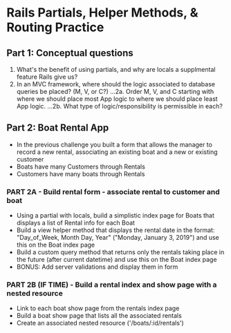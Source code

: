 # Rails Partials, Helper Methods, & Routing Practice

## Part 1: Conceptual questions
1. What's the benefit of using partials, and why are locals a supplmental feature Rails give us?
2. In an MVC framework, where should the logic associated to database queries be placed? (M, V, or C?) 
 ...2a. Order M, V, and C starting with where we should place most App logic to where we should place least App logic. 
 ...2b. What type of logic/responsibility is permissible in each?

## Part 2: Boat Rental App
* In the previous challenge you built a form that allows the manager to record a new rental, associating an existing boat and a new or existing customer
* Boats have many Customers through Rentals
* Customers have many boats through Rentals

### PART 2A - Build rental form - associate rental to customer and boat
* Using a partial with locals, build a simplistic index page for Boats that displays a list of Rental info for each Boat
* Build a view helper method that displays the rental date in the format: "Day_of_Week, Month Day, Year" ("Monday, January 3, 2019") and use this on the Boat index page
* Build a custom query method that returns only the rentals taking place in the future (after current datetime) and use this on the Boat index page
* BONUS: Add server validations and display them in form

### PART 2B (IF TIME) - Build a rental index and show page with a nested resource
* Link to each boat show page from the rentals index page
* Build a boat show page that lists all the associated rentals
* Create an associated nested resource ('/boats/:id/rentals')
